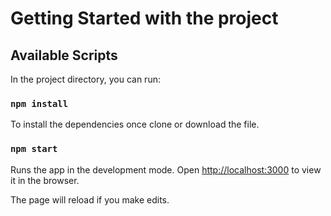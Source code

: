 # Getting Started with the project

## Available Scripts
In the project directory, you can run:

### `npm install` 
To install the dependencies once clone or download the file.

### `npm start`

Runs the app in the development mode.
Open [http://localhost:3000](http://localhost:3000) to view it in the browser.

The page will reload if you make edits.


